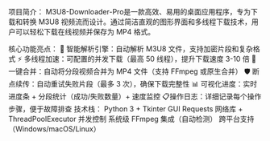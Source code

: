 项目简介：
​M3U8-Downloader-Pro​ 是一款高效、易用的桌面应用程序，专为下载和转换 M3U8 视频流而设计。通过简洁直观的图形界面和多线程下载技术，用户可以轻松下载在线视频并保存为 MP4 格式。

核心功能亮点：
🚀 ​智能解析引擎​：自动解析 M3U8 文件，支持加密片段和复杂格式
⚡ ​多线程加速​：可配置的并发下载（最高 50 线程），提升下载速度 3-10 倍
🔄 ​一键合并​：自动将分段视频合并为 MP4 文件（支持 FFmpeg 或原生合并）
🛡️ ​断点续传​：自动重试失败片段（最多 3 次），确保下载完整性
📊 ​可视化进度​：实时进度条 + 分段统计（成功/失败数量）+ 速度监控
📋 ​操作日志​：详细记录每个操作步骤，便于故障排查
技术栈：
Python 3 + Tkinter GUI
Requests 网络库 + ThreadPoolExecutor 并发控制
系统级 FFmpeg 集成（自动检测）
跨平台支持（Windows/macOS/Linux）
